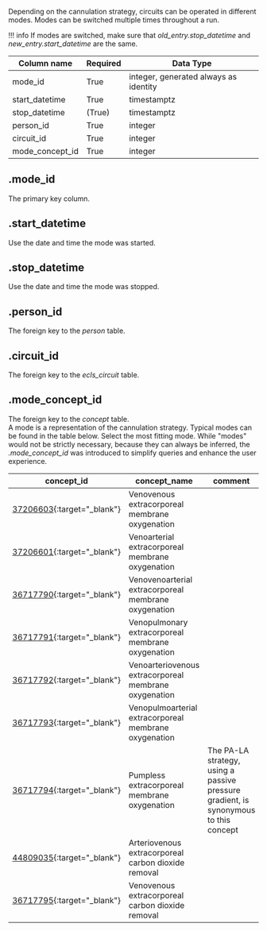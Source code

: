 Depending on the cannulation strategy, circuits can be operated in
different modes. Modes can be switched multiple times throughout a run.

!!! info
    If modes are switched, make sure that *old_entry.stop_datetime* and
    *new_entry.start_datetime* are the same.

| Column name                 | Required | Data Type                             |
| --------------------------- | -------- | ------------------------------------- |
| mode_id                     | True     | integer, generated always as identity |
| start_datetime              | True     | timestamptz                           |
| stop_datetime               | (True)   | timestamptz                           |
| person_id                   | True     | integer                               |
| circuit_id                  | True     | integer                               |
| mode_concept_id             | True     | integer                               |

## .mode_id
The primary key column.

## .start_datetime
Use the date and time the mode was started.

## .stop_datetime
Use the date and time the mode was stopped.

## .person_id
The foreign key to the *person* table.

## .circuit_id
The foreign key to the *ecls_circuit* table.

## .mode_concept_id
The foreign key to the *concept* table. <br>
A mode is a representation of the cannulation strategy. Typical
modes can be found in the table below. Select the most fitting mode.
While "modes" would not be strictly necessary, because they can always
be inferred, the *.mode_concept_id* was introduced to simplify queries
and enhance the user experience.

| concept_id                                                                          | concept_name                                          | comment                                                                              |
|-------------------------------------------------------------------------------------|-------------------------------------------------------|--------------------------------------------------------------------------------------|
| [37206603](https://athena.ohdsi.org/search-terms/terms/37206603/){:target="_blank"} | Venovenous extracorporeal membrane oxygenation        |                                                                                      |
| [37206601](https://athena.ohdsi.org/search-terms/terms/37206601/){:target="_blank"} | Venoarterial extracorporeal membrane oxygenation      |                                                                                      |
| [36717790](https://athena.ohdsi.org/search-terms/terms/36717790/){:target="_blank"} | Venovenoarterial extracorporeal membrane oxygenation  |                                                                                      |
| [36717791](https://athena.ohdsi.org/search-terms/terms/36717791/){:target="_blank"} | Venopulmonary extracorporeal membrane oxygenation     |                                                                                      |
| [36717792](https://athena.ohdsi.org/search-terms/terms/36717792/){:target="_blank"} | Venoarteriovenous extracorporeal membrane oxygenation |                                                                                      |
| [36717793](https://athena.ohdsi.org/search-terms/terms/36717793/){:target="_blank"} | Venopulmoarterial extracorporeal membrane oxygenation |                                                                                      |
| [36717794](https://athena.ohdsi.org/search-terms/terms/36717794/){:target="_blank"} | Pumpless extracorporeal membrane oxygenation          | The PA-LA strategy, using a passive pressure gradient, is synonymous to this concept |
| [44809035](https://athena.ohdsi.org/search-terms/terms/44809035/){:target="_blank"} | Arteriovenous extracorporeal carbon dioxide removal   |                                                                                      |
| [36717795](https://athena.ohdsi.org/search-terms/terms/36717795/){:target="_blank"} | Venovenous extracorporeal carbon dioxide removal      |                                                                                      |
